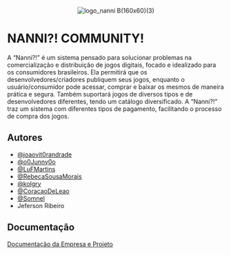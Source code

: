 
<div align="center">
  
  ![logo_nanni B(160x60)(3)](https://github.com/user-attachments/assets/aa18415c-bdcf-4cf3-aa1e-8522b48a818a)
  
</div>

# NANNI?! COMMUNITY!

A “Nanni?!” é um sistema pensado para solucionar problemas na comercialização e distribuição de jogos digitais, focado e idealizado para os consumidores brasileiros. Ela permitirá que os desenvolvedores/criadores publiquem seus jogos, enquanto o usuário/consumidor pode acessar, comprar e baixar os mesmos de maneira prática e segura. Também suportará jogos de diversos tipos e de desenvolvedores diferentes, tendo um catálogo diversificado. A “Nanni?!”  traz um sistema com diferentes tipos de pagamento, facilitando o processo de compra dos jogos.
## Autores

- [@joaovit0randrade](https://www.github.com/joaovit0randrade)
- [@o0Junny0o](https://www.github.com/o0Junny0o)
- [@LuFMartins](https://www.github.com/LuFMartins)
- [@RebecaSousaMorais](https://www.github.com/RebecaSousaMorais)
- [@kolgry](https://www.github.com/kolgry)
- [@CoracaoDeLeao](https://github.com/CoracaoDeLeao)
- [@Somnel](https://github.com/Somnel)
- Jeferson Ribeiro


## Documentação

[Documentação da Empresa e Projeto](https://drive.google.com/file/d/1D2LNWdkccnOMLilm1WMqSPwbleVOb_8E/view?usp=drive_link)

